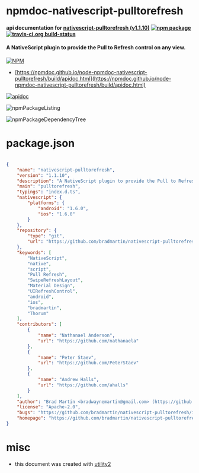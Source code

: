 # npmdoc-nativescript-pulltorefresh

#### api documentation for  [nativescript-pulltorefresh (v1.1.10)](https://github.com/bradmartin/nativescript-pulltorefresh)  [![npm package](https://img.shields.io/npm/v/npmdoc-nativescript-pulltorefresh.svg?style=flat-square)](https://www.npmjs.org/package/npmdoc-nativescript-pulltorefresh) [![travis-ci.org build-status](https://api.travis-ci.org/npmdoc/node-npmdoc-nativescript-pulltorefresh.svg)](https://travis-ci.org/npmdoc/node-npmdoc-nativescript-pulltorefresh)

#### A NativeScript plugin to provide the Pull to Refresh control on any view.

[![NPM](https://nodei.co/npm/nativescript-pulltorefresh.png?downloads=true&downloadRank=true&stars=true)](https://www.npmjs.com/package/nativescript-pulltorefresh)

- [https://npmdoc.github.io/node-npmdoc-nativescript-pulltorefresh/build/apidoc.html](https://npmdoc.github.io/node-npmdoc-nativescript-pulltorefresh/build/apidoc.html)

[![apidoc](https://npmdoc.github.io/node-npmdoc-nativescript-pulltorefresh/build/screenCapture.buildCi.browser.%252Ftmp%252Fbuild%252Fapidoc.html.png)](https://npmdoc.github.io/node-npmdoc-nativescript-pulltorefresh/build/apidoc.html)

![npmPackageListing](https://npmdoc.github.io/node-npmdoc-nativescript-pulltorefresh/build/screenCapture.npmPackageListing.svg)

![npmPackageDependencyTree](https://npmdoc.github.io/node-npmdoc-nativescript-pulltorefresh/build/screenCapture.npmPackageDependencyTree.svg)



# package.json

```json

{
    "name": "nativescript-pulltorefresh",
    "version": "1.1.10",
    "description": "A NativeScript plugin to provide the Pull to Refresh control on any view.",
    "main": "pulltorefresh",
    "typings": "index.d.ts",
    "nativescript": {
        "platforms": {
            "android": "1.6.0",
            "ios": "1.6.0"
        }
    },
    "repository": {
        "type": "git",
        "url": "https://github.com/bradmartin/nativescript-pulltorefresh"
    },
    "keywords": [
        "NativeScript",
        "native",
        "script",
        "Pull Refresh",
        "SwipeRefreshLayout",
        "Material Design",
        "UIRefreshControl",
        "android",
        "ios",
        "bradmartin",
        "Thorum"
    ],
    "contributors": [
        {
            "name": "Nathanael Anderson",
            "url": "https://github.com/nathanaela"
        },
        {
            "name": "Peter Staev",
            "url": "https://github.com/PeterStaev"
        },
        {
            "name": "Andrew Halls",
            "url": "https://github.com/ahalls"
        }
    ],
    "author": "Brad Martin <bradwaynemartin@gmail.com> (https://github.com/bradmartin)",
    "license": "Apache-2.0",
    "bugs": "https://github.com/bradmartin/nativescript-pulltorefresh/issues",
    "homepage": "https://github.com/bradmartin/nativescript-pulltorefresh"
}
```



# misc
- this document was created with [utility2](https://github.com/kaizhu256/node-utility2)
